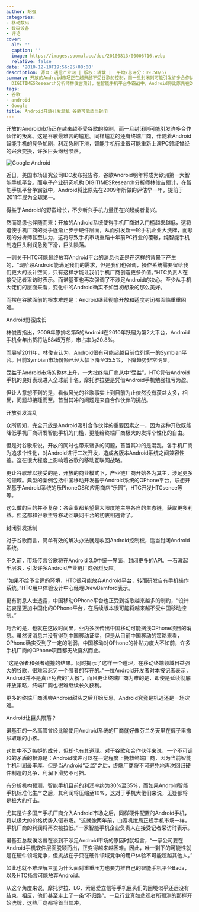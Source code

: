 ```yaml
---
author: 胡强
categories:
- 移动数码
- 数码设备
- 评论
cover:
  alt: ''
  caption: ''
  image: https://images.soomal.cc/doc/20100813/00006716.webp
  relative: false
date: '2010-12-10T19:56:25+08:00'
description: 源自：通信产业网 | 版权：转载 |  平均/总评分：09.50/57
summary: 开放的Android市场正在越来越不受谷歌的控制，而一旦封闭则可能引发许多合作伙伴的叛离。这是谷歌最难言的尴尬。近日，美国市场研究公司IDC发布报告称，谷歌Android明年将成为欧洲第一大智能手机平台。而电子产业研究机构
  DIGITIMESResearch分析师林俊吉预计，在智能手机平台争霸战中，Android将比原先在2009年所做的评估早一年，提前于2011年成为全球第一。得益于Android的野蛮增长，不少新兴手机力量正在兴起或者复兴
tags:
- 谷歌
- android
- Google
title: Android开放引发混乱 谷歌可能适当封闭
---
```


开放的Android市场正在越来越不受谷歌的控制，而一旦封闭则可能引发许多合作伙伴的叛离。这是谷歌最难言的尴尬。同样尴尬的还有终端厂商，伴随着Android智能手机的竞争加剧，利润急剧下滑，智能手机行业很可能重新上演PC领域曾经的兴衰变换，许多巨头纷纷陨落。



![Google Android](https://images.soomal.cc/doc/20100813/00006716.webp)



近日，美国市场研究公司IDC发布报告称，谷歌Android明年将成为欧洲第一大智能手机平台。而电子产业研究机构 DIGITIMESResearch分析师林俊吉预计，在智能手机平台争霸战中，Android将比原先在2009年所做的评估早一年，提前于2011年成为全球第一。



得益于Android的野蛮增长，不少新兴手机力量正在兴起或者复兴。



然而隐患也伴随而来：开放的Android系统使得手机厂商进入门槛越来越低，这将迫使手机厂商的竞争逐渐止步于硬件层面，从而引发新一轮手机企业大洗牌，而悲观的分析师甚至认为，这将导致手机市场重蹈十年前PC行业的覆辙，纯智能手机制造巨头利润急剧下滑，巨头陨落。



一则关于HTC可能最终放弃Android平台的消息也正是在这样的背景下产生的，“现阶段Android能满足我们的需求，但是我们也强调，操作系统需要留给我们更大的设计空间，只有这样才能让我们手机厂商创造更多价值。”HTC负责人在接受记者采访时表示。而诺基亚也再次强调了不涉足Android的决心。至少从手机大佬们的层面来看，变化中的Android确实不如当初想象的那么美好。



而摆在谷歌面前的根本难题是：Android继续彻底开放和适度封闭都面临重重困难。



Android野蛮成长



林俊吉指出，2009年原排名第5的Android在2010年跃居为第2大平台，Android手机全年出货将达5845万部，市占率为20.8%。



而展望2011年，林俊吉认为，Android很有可能超越目前位列第一的Symbian平台。目前Symbian市场份额已经大幅下降至35.5%，下降趋势非常明显。



受益于Android市场的整体上升，一大批终端厂商从中“受益”。HTC凭借Android手机的良好表现进入全球前十名，摩托罗拉更是凭借Android手机勉强扭亏为盈。



但让人意想不到的是，看似风光的谷歌事实上到目前为止依然没有获益太多，相反，问题却接踵而至。首当其冲的问题是来自合作伙伴的挑战。



开放引发混乱



众所周知，完全开放是Android吸引合作伙伴的重要因素之一，因为这种开放既能降低手机厂商研发智能手机的门槛，更能给终端厂商极大的发挥个性化的自由。



但是对谷歌来说，开放的同时也带来诸多的问题，首当其冲的是混乱。各手机厂商为追求个性化，对Android进行二次开发，造成各版本Android系统之间兼容性差。这在很大程度上影响着谷歌的移动互联网战略。



更让谷歌难以接受的是，开放的商业模式下，产业链厂商开始各为其主，涉足更多的领域。典型的案例包括中国移动开发基于Android系统的OPhone平台，联想开发基于Android系统的乐PhoneOS和应用商店“乐园”，HTC开发HTCsence等等。



这么做的目的并不复杂：各企业都希望最大限度地主导各自的生态链，获取更多利益。但这都和谷歌主导移动互联网平台的初衷相违背了。



封闭引发抵制



对于谷歌而言，简单有效的解决办法就是收回Android控制权，适当封闭Android系统。



不久前，市场传言谷歌将在Android 3.0中统一界面，封闭更多的API。一石激起千层浪，引发许多Android产业链厂商强烈反应。



“如果不给予合适的环境，HTC很可能放弃Android平台，转而研发自有手机操作系统。”HTC用户体验设计中心经理DrewBamford表示。



更有消息人士透露，中国移动OPhone平台也正受到谷歌越来越多的制约，“设计初衷是更加中国化的OPhone平台，在后续版本很可能将越来越不受中国移动控制。”



巧合的是，也就在这段时间里，业内多次传出中国移动可能搁浅OPhone项目的消息。虽然该消息并没有得到中国移动证实，但是从目前中国移动的策略来看，OPhone确实受到了一定的削弱，中国移动对OPhone的补贴力度大不如前，许多手机厂商的OPhone项目都无故戛然而止。



“这是强者和强者碰撞的结果。同时揭示了这样一个道理，在移动终端领域日益强大的谷歌，很难容忍另一个强者的存在的。”一位Android开发者对本报记者表示，Android并不是真正免费的“大餐”，而且更让终端厂商为难的是，即使是延续彻底开放策略，终端厂商也很难继续长久获利。



更多的终端厂商浅尝Android甜头之后开始反思，Android究竟是机遇还是一场灾难。



Android让巨头陨落？



诺基亚的一名高管曾经比喻使用Android系统的厂商就好像芬兰冬天里在裤子里撒尿取暖的小孩。



这其中不乏嫉妒的成分，但却也有其道理。对于谷歌和合作伙伴来说，一个不可调和的矛盾的根源是：Android或许可以在一定程度上挽救终端厂商，因为当前智能手机利润最丰厚。但是当Android“泛滥”之后，终端厂商将不可避免地再次回归硬件制造的竞争，利润下滑势不可挡。



有分析机构预测，智能手机目前的利润率约为30%至35%，而如果Android智能手机标准化生产之后，其利润将压缩至10%，这对于手机大佬们来说，无疑都将是极大的打击。



尤其是许多国产手机厂商介入Android市场之后，同样硬件配置的Android手机，将以极大的价格优势入侵市场。“这就像两年前，山寨机搅局正规手机市场一样，手机厂商的利润将再次被拉低。”一家智能手机企业负责人在接受记者采访时表示。



诺基亚总裁诶洛普在谈到不涉足Android市场的原因时就坦言，“一家公司要在Android手机软件层面脱颖而出，正变得越来越困难。因此，唯一剩下的可能性就是在硬件领域竞争，但挑战在于只在硬件领域竞争的用户体验不可能超越其他人。”



如此也就不难理解三星为什么面对重重压力也要力推自己的智能手机平台Bada，以及HTC扬言可能放弃Android。



从这个角度来说，摩托罗拉、LG、索尼爱立信等手机巨头们的困境似乎还远没有结束，相反，他们甚至走上了一条“不归路”。一旦行业真如悲观者所预测的那样开始洗牌，这些厂商都将首当其冲。